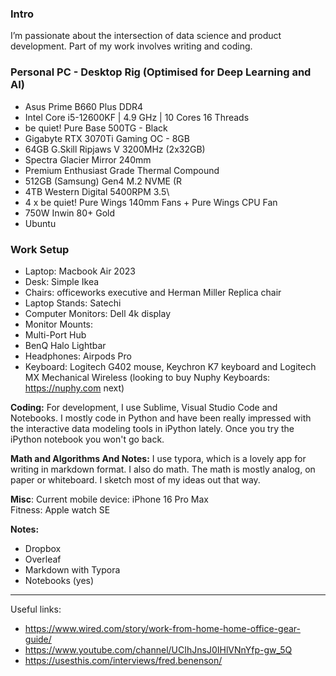 ### Intro

I’m passionate about the intersection of data science and product development. Part of my work involves writing and coding. 

### Personal PC - Desktop Rig (Optimised for Deep Learning and AI) 

- Asus Prime B660 Plus DDR4
- Intel Core i5-12600KF | 4.9 GHz | 10 Cores 16 Threads
- be quiet! Pure Base 500TG - Black
- Gigabyte RTX 3070Ti Gaming OC - 8GB
- 64GB G.Skill Ripjaws V 3200MHz (2x32GB)
- Spectra Glacier Mirror 240mm
- Premium Enthusiast Grade Thermal Compound
- 512GB (Samsung) Gen4 M.2 NVME (R
- 4TB Western Digital 5400RPM 3.5\
- 4 x be quiet! Pure Wings 140mm Fans + Pure Wings CPU Fan
- 750W Inwin 80+ Gold
- Ubuntu 

### Work Setup

- Laptop: Macbook Air 2023
- Desk: Simple Ikea 
- Chairs: officeworks executive and  Herman Miller Replica chair
- Laptop Stands: Satechi 
- Computer Monitors: Dell 4k display 
- Monitor Mounts: 
- Multi-Port Hub
- BenQ Halo Lightbar
- Headphones: Airpods Pro
- Keyboard: Logitech G402 mouse, Keychron K7 keyboard and Logitech MX Mechanical Wireless (looking to buy Nuphy Keyboards: https://nuphy.com next) 

**Coding:** For development, I use Sublime, Visual Studio Code and Notebooks. I mostly code in Python and have been really impressed with the interactive data modeling tools in iPython lately. Once you try the iPython notebook you won't go back.

**Math and Algorithms And Notes:**  I use typora, which is a lovely app for writing in markdown format. 
I also do math. The math is mostly analog, on paper or whiteboard. I sketch most of my ideas out that way. 

**Misc**:
Current mobile device: iPhone 16 Pro Max  
Fitness: Apple watch SE 

**Notes:** 
- Dropbox
- Overleaf 
- Markdown with Typora
- Notebooks (yes) 

---

Useful links: 
- https://www.wired.com/story/work-from-home-home-office-gear-guide/
- https://www.youtube.com/channel/UCIhJnsJ0IHlVNnYfp-gw_5Q 
- https://usesthis.com/interviews/fred.benenson/ 
